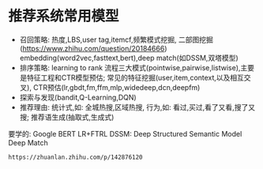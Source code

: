 # 推荐系统常用模型


* 召回策略: 
    热度,LBS,user tag,itemcf,频繁模式挖掘,
    二部图挖掘(https://www.zhihu.com/question/20184666)
    embedding(word2vec,fasttext,bert),deep match(如DSSM,双塔模型)
* 排序策略:
    learning to rank 流程三大模式(pointwise,pairwise,listwise),主要是特征工程和CTR模型预估;
        常见的特征挖掘(user,item,context,以及相互交叉),
        CTR预估(lr,gbdt,fm,ffm,mlp,widedeep,dcn,deepfm)
* 探索与发现(bandit,Q-Learning,DQN)
* 推荐理由:
    统计式,如: 全城热搜,区域热搜,
    行为,如: 看过,买过,看了又看,搜了又搜;
    推荐语生成(抽取式,生成式)


要学的:
    Google BERT
    LR+FTRL
    DSSM: Deep Structured Semantic Model
    Deep Match
    
    https://zhuanlan.zhihu.com/p/142876120

